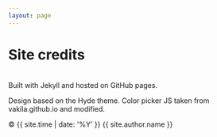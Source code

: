 ```yaml
---
layout: page
---
```

# Site credits
<br/>
Built with Jekyll and hosted on GitHub pages.

Design based on the Hyde theme. Color picker JS taken from vakila.github.io and modified.

© {{ site.time | date: '%Y' }} {{ site.author.name }}
